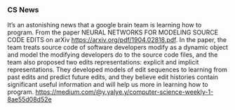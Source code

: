 
### CS News
It’s an astonishing news that a google brain team is learning how to program. From the paper NEURAL NETWORKS FOR MODELING SOURCE CODE EDITS on arXiv https://arxiv.org/pdf/1904.02818.pdf. In the paper, the team treats source code of software developers modify as a dynamic object and model the modifying developers do to the source code files, and the team also proposed two edits representations: explicit and implicit representations. They developed models of edit sequences to learning from past edits and predict future edits, and they believe edit histories contain significant useful information and will help us more in learning how to program.
https://medium.com/@y.yalye.y/computer-science-weekly-1-8ae55d08d52e

